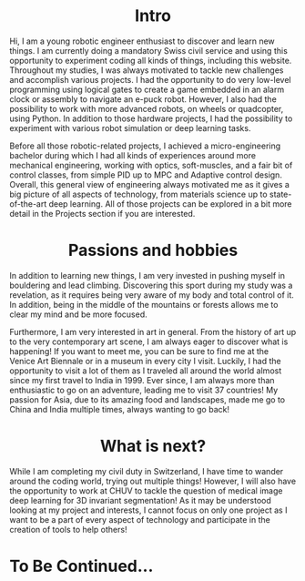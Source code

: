 <h1 style="text-align: center;">Intro</h1>

Hi, I am a young robotic engineer enthusiast to discover and learn new things. I am currently doing a mandatory Swiss civil service and using this opportunity to experiment coding all kinds of things, including this website. Throughout my studies, I was always motivated to tackle new challenges and accomplish various projects. I had the opportunity to do very low-level programming using logical gates to create a game embedded in an alarm clock or assembly to navigate an e-puck robot. However, I also had the possibility to work with more advanced robots, on wheels or quadcopter, using Python. In addition to those hardware projects, I had the possibility to experiment with various robot simulation or deep learning tasks.

Before all those robotic-related projects, I achieved a micro-engineering bachelor during which I had all kinds of experiences around more mechanical engineering, working with optics, soft-muscles, and a fair bit of control classes, from simple PID up to MPC and Adaptive control design. Overall, this general view of engineering always motivated me as it gives a big picture of all aspects of technology, from materials science up to state-of-the-art deep learning. All of those projects can be explored in a bit more detail in the Projects section if you are interested.

<h1 style="text-align: center;">Passions and hobbies</h1>

In addition to learning new things, I am very invested in pushing myself in bouldering and lead climbing. Discovering this sport during my study was a revelation, as it requires being very aware of my body and total control of it. In addition, being in the middle of the mountains or forests allows me to clear my mind and be more focused.

Furthermore, I am very interested in art in general. From the history of art up to the very contemporary art scene, I am always eager to discover what is happening! If you want to meet me, you can be sure to find me at the Venice Art Biennale or in a museum in every city I visit. Luckily, I had the opportunity to visit a lot of them as I traveled all around the world almost since my first travel to India in 1999. Ever since, I am always more than enthusiastic to go on an adventure, leading me to visit 37 countries! My passion for Asia, due to its amazing food and landscapes, made me go to China and India multiple times, always wanting to go back!

<h1 style="text-align: center;">What is next?</h1>

While I am completing my civil duty in Switzerland, I have time to wander around the coding world, trying out multiple things! However, I will also have the opportunity to work at CHUV to tackle the question of medical image deep learning for 3D invariant segmentation! As it may be understood looking at my project and interests, I cannot focus on only one project as I want to be a part of every aspect of technology and participate in the creation of tools to help others!

# To Be Continued...